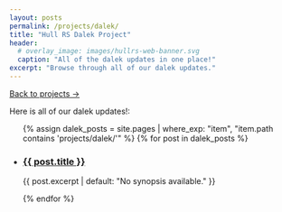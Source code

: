 ```yaml
---
layout: posts
permalink: /projects/dalek/
title: "Hull RS Dalek Project"
header:
  # overlay_image: images/hullrs-web-banner.svg
  caption: "All of the dalek updates in one place!"
excerpt: "Browse through all of our dalek updates."
---
```


<!-- Button to go back to main projects page -->
<a href="/projects/" class="back-to-projects-btn">Back to projects →</a>

Here is all of our dalek updates!:

<ul class="dalek">
  {% assign dalek_posts = site.pages | where_exp: "item", "item.path contains 'projects/dalek/'" %}
  {% for post in dalek_posts %}
    <li class="dalek-post">
      <h3><a href="{{ post.url }}">{{ post.title }}</a></h3>
      <p>{{ post.excerpt | default: "No synopsis available." }}</p>
    </li>
  {% endfor %}
</ul>

